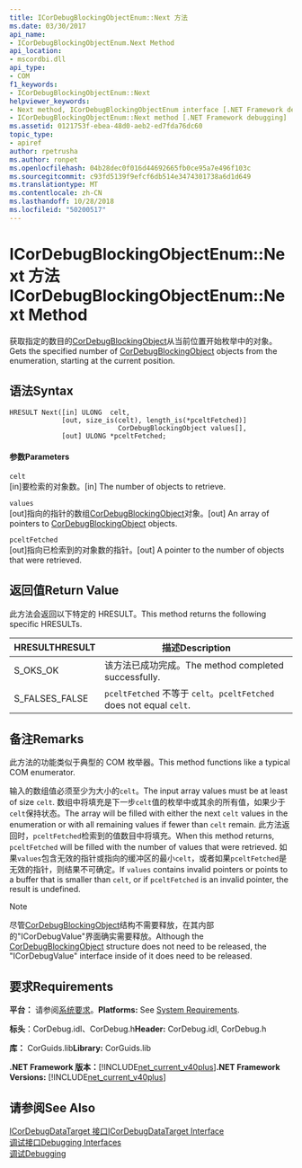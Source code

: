 ```yaml
---
title: ICorDebugBlockingObjectEnum::Next 方法
ms.date: 03/30/2017
api_name:
- ICorDebugBlockingObjectEnum.Next Method
api_location:
- mscordbi.dll
api_type:
- COM
f1_keywords:
- ICorDebugBlockingObjectEnum::Next
helpviewer_keywords:
- Next method, ICorDebugBlockingObjectEnum interface [.NET Framework debugging]
- ICorDebugBlockingObjectEnum::Next method [.NET Framework debugging]
ms.assetid: 0121753f-ebea-48d0-aeb2-ed7fda76dc60
topic_type:
- apiref
author: rpetrusha
ms.author: ronpet
ms.openlocfilehash: 04b28dec0f016d44692665fb0ce95a7e496f103c
ms.sourcegitcommit: c93fd5139f9efcf6db514e3474301738a6d1d649
ms.translationtype: MT
ms.contentlocale: zh-CN
ms.lasthandoff: 10/28/2018
ms.locfileid: "50200517"
---
```

# <a name="icordebugblockingobjectenumnext-method"></a><span data-ttu-id="d56d0-102">ICorDebugBlockingObjectEnum::Next 方法</span><span class="sxs-lookup"><span data-stu-id="d56d0-102">ICorDebugBlockingObjectEnum::Next Method</span></span>
<span data-ttu-id="d56d0-103">获取指定的数目的[CorDebugBlockingObject](../../../../docs/framework/unmanaged-api/debugging/cordebugblockingobject-structure.md)从当前位置开始枚举中的对象。</span><span class="sxs-lookup"><span data-stu-id="d56d0-103">Gets the specified number of [CorDebugBlockingObject](../../../../docs/framework/unmanaged-api/debugging/cordebugblockingobject-structure.md) objects from the enumeration, starting at the current position.</span></span>  
  
## <a name="syntax"></a><span data-ttu-id="d56d0-104">语法</span><span class="sxs-lookup"><span data-stu-id="d56d0-104">Syntax</span></span>  
  
```  
HRESULT Next([in] ULONG  celt,  
             [out, size_is(celt), length_is(*pceltFetched)]  
                           CorDebugBlockingObject values[],  
             [out] ULONG *pceltFetched;  
```  
  
#### <a name="parameters"></a><span data-ttu-id="d56d0-105">参数</span><span class="sxs-lookup"><span data-stu-id="d56d0-105">Parameters</span></span>  
 `celt`  
 <span data-ttu-id="d56d0-106">[in]要检索的对象数。</span><span class="sxs-lookup"><span data-stu-id="d56d0-106">[in] The number of objects to retrieve.</span></span>  
  
 `values`  
 <span data-ttu-id="d56d0-107">[out]指向的指针的数组[CorDebugBlockingObject](../../../../docs/framework/unmanaged-api/debugging/cordebugblockingobject-structure.md)对象。</span><span class="sxs-lookup"><span data-stu-id="d56d0-107">[out] An array of pointers to [CorDebugBlockingObject](../../../../docs/framework/unmanaged-api/debugging/cordebugblockingobject-structure.md) objects.</span></span>  
  
 `pceltFetched`  
 <span data-ttu-id="d56d0-108">[out]指向已检索到的对象数的指针。</span><span class="sxs-lookup"><span data-stu-id="d56d0-108">[out] A pointer to the number of objects that were retrieved.</span></span>  
  
## <a name="return-value"></a><span data-ttu-id="d56d0-109">返回值</span><span class="sxs-lookup"><span data-stu-id="d56d0-109">Return Value</span></span>  
 <span data-ttu-id="d56d0-110">此方法会返回以下特定的 HRESULT。</span><span class="sxs-lookup"><span data-stu-id="d56d0-110">This method returns the following specific HRESULTs.</span></span>  
  
|<span data-ttu-id="d56d0-111">HRESULT</span><span class="sxs-lookup"><span data-stu-id="d56d0-111">HRESULT</span></span>|<span data-ttu-id="d56d0-112">描述</span><span class="sxs-lookup"><span data-stu-id="d56d0-112">Description</span></span>|  
|-------------|-----------------|  
|<span data-ttu-id="d56d0-113">S_OK</span><span class="sxs-lookup"><span data-stu-id="d56d0-113">S_OK</span></span>|<span data-ttu-id="d56d0-114">该方法已成功完成。</span><span class="sxs-lookup"><span data-stu-id="d56d0-114">The method completed successfully.</span></span>|  
|<span data-ttu-id="d56d0-115">S_FALSE</span><span class="sxs-lookup"><span data-stu-id="d56d0-115">S_FALSE</span></span>|<span data-ttu-id="d56d0-116">`pceltFetched` 不等于 `celt`。</span><span class="sxs-lookup"><span data-stu-id="d56d0-116">`pceltFetched` does not equal `celt`.</span></span>|  
  
## <a name="remarks"></a><span data-ttu-id="d56d0-117">备注</span><span class="sxs-lookup"><span data-stu-id="d56d0-117">Remarks</span></span>  
 <span data-ttu-id="d56d0-118">此方法的功能类似于典型的 COM 枚举器。</span><span class="sxs-lookup"><span data-stu-id="d56d0-118">This method functions like a typical COM enumerator.</span></span>  
  
 <span data-ttu-id="d56d0-119">输入的数组值必须至少为大小的`celt`。</span><span class="sxs-lookup"><span data-stu-id="d56d0-119">The input array values must be at least of size `celt`.</span></span> <span data-ttu-id="d56d0-120">数组中将填充是下一步`celt`值的枚举中或其余的所有值，如果少于`celt`保持状态。</span><span class="sxs-lookup"><span data-stu-id="d56d0-120">The array will be filled with either the next `celt` values in the enumeration or with all remaining values if fewer than `celt` remain.</span></span> <span data-ttu-id="d56d0-121">此方法返回时，`pceltFetched`检索到的值数目中将填充。</span><span class="sxs-lookup"><span data-stu-id="d56d0-121">When this method returns, `pceltFetched` will be filled with the number of values that were retrieved.</span></span> <span data-ttu-id="d56d0-122">如果`values`包含无效的指针或指向的缓冲区的最小`celt`，或者如果`pceltFetched`是无效的指针，则结果不可确定。</span><span class="sxs-lookup"><span data-stu-id="d56d0-122">If `values` contains invalid pointers or points to a buffer that is smaller than `celt`, or if `pceltFetched` is an invalid pointer, the result is undefined.</span></span>  
  
> [!NOTE]
>  <span data-ttu-id="d56d0-123">尽管[CorDebugBlockingObject](../../../../docs/framework/unmanaged-api/debugging/cordebugblockingobject-structure.md)结构不需要释放，在其内部的"ICorDebugValue"界面确实需要释放。</span><span class="sxs-lookup"><span data-stu-id="d56d0-123">Although the [CorDebugBlockingObject](../../../../docs/framework/unmanaged-api/debugging/cordebugblockingobject-structure.md) structure does not need to be released, the "ICorDebugValue" interface inside of it does need to be released.</span></span>  
  
## <a name="requirements"></a><span data-ttu-id="d56d0-124">要求</span><span class="sxs-lookup"><span data-stu-id="d56d0-124">Requirements</span></span>  
 <span data-ttu-id="d56d0-125">**平台：** 请参阅[系统要求](../../../../docs/framework/get-started/system-requirements.md)。</span><span class="sxs-lookup"><span data-stu-id="d56d0-125">**Platforms:** See [System Requirements](../../../../docs/framework/get-started/system-requirements.md).</span></span>  
  
 <span data-ttu-id="d56d0-126">**标头**：CorDebug.idl、CorDebug.h</span><span class="sxs-lookup"><span data-stu-id="d56d0-126">**Header:** CorDebug.idl, CorDebug.h</span></span>  
  
 <span data-ttu-id="d56d0-127">**库：** CorGuids.lib</span><span class="sxs-lookup"><span data-stu-id="d56d0-127">**Library:** CorGuids.lib</span></span>  
  
 <span data-ttu-id="d56d0-128">**.NET Framework 版本：**[!INCLUDE[net_current_v40plus](../../../../includes/net-current-v40plus-md.md)]</span><span class="sxs-lookup"><span data-stu-id="d56d0-128">**.NET Framework Versions:** [!INCLUDE[net_current_v40plus](../../../../includes/net-current-v40plus-md.md)]</span></span>  
  
## <a name="see-also"></a><span data-ttu-id="d56d0-129">请参阅</span><span class="sxs-lookup"><span data-stu-id="d56d0-129">See Also</span></span>  
 [<span data-ttu-id="d56d0-130">ICorDebugDataTarget 接口</span><span class="sxs-lookup"><span data-stu-id="d56d0-130">ICorDebugDataTarget Interface</span></span>](../../../../docs/framework/unmanaged-api/debugging/icordebugdatatarget-interface.md)  
 [<span data-ttu-id="d56d0-131">调试接口</span><span class="sxs-lookup"><span data-stu-id="d56d0-131">Debugging Interfaces</span></span>](../../../../docs/framework/unmanaged-api/debugging/debugging-interfaces.md)  
 [<span data-ttu-id="d56d0-132">调试</span><span class="sxs-lookup"><span data-stu-id="d56d0-132">Debugging</span></span>](../../../../docs/framework/unmanaged-api/debugging/index.md)
